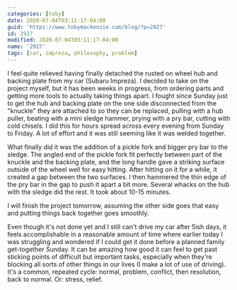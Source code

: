 ```yaml
---
categories: [toby]
date: 2020-07-04T03:11:17-04:00
guid: 'https://www.tobymackenzie.com/blog/?p=2927'
id: 2927
modified: 2020-07-04T03:11:17-04:00
name: '2927'
tags: [car, impreza, philosophy, problem]
---
```


I feel quite relieved having finally detached the rusted on wheel hub and backing plate from my car (Subaru Impreza).<!--more-->  I decided to take on the project myself, but it has been weeks in progress, from ordering parts and getting more tools to actually taking things apart.  I fought since Sunday just to get the hub and backing plate on the one side disconnected from the "knuckle" they are attached to so they can be replaced, pulling with a hub puller, beating with a mini sledge hammer, prying with a pry bar, cutting with cold chisels.  I did this for hours spread across every evening from Sunday to Friday.  A lot of effort and it was still seeming like it was welded together.

What finally did it was the addition of a pickle fork and bigger pry bar to the sledge.  The angled end of the pickle fork fit perfectly between part of the knuckle and the backing plate, and the long handle gave a striking surface outside of the wheel well for easy hitting.  After hitting on it for a while, it created a gap between the two surfaces.  I then hammered the thin edge of the pry bar in the gap to push it apart a bit more.  Several whacks on the hub with the sledge did the rest.  It took about 10-15 minutes.

I will finish the project tomorrow, assuming the other side goes that easy and putting things back together goes smoothly.

Even though it's not done yet and I still can't drive my car after 5ish days, it feels accomplishable in a reasonable amount of time where earlier today I was struggling and wondered if I could get it done before a planned family get-together Sunday.  It can be amazing how good it can feel to get past sticking points of difficult but important tasks, especially when they're blocking all sorts of other things in our lives (I make a lot of use of driving).  It's a common, repeated cycle: normal, problem, conflict, then resolution, back to normal.  Or: stress, relief.
